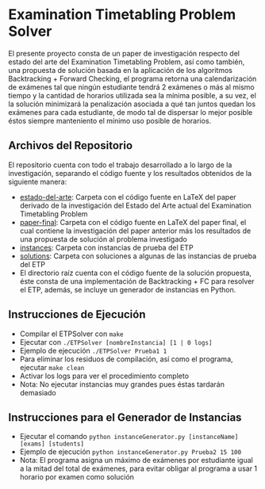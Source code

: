 # Examination Timetabling Problem Solver

El presente proyecto consta de un paper de investigación respecto del estado del arte del Examination Timetabling Problem, así como también, una propuesta de solución basada en la aplicación de los algoritmos Backtracking + Forward Checking, el programa retorna una calendarización de exámenes tal que ningún estudiante tendrá 2 exámenes o más al mismo tiempo y la cantidad de horarios utilizada sea la mínima posible, a su vez, el la solución minimizará la penalización asociada a qué tan juntos quedan los exámenes para cada estudiante, de modo tal de dispersar lo mejor posible éstos siempre manteniento el mínimo uso posible de horarios.

## Archivos del Repositorio

El repositorio cuenta con todo el trabajo desarrollado a lo largo de la investigación, separando el código fuente y los resultados obtenidos de la siguiente manera:

* [estado-del-arte](./estado-del-arte): Carpeta con el código fuente en LaTeX del paper derivado de la investigación del Estado del Arte actual del Examination Timetabling Problem
* [paper-final](./paper-final): Carpeta con el código fuente en LaTeX del paper final, el cual contiene la investigación del paper anterior más los resultados de una propuesta de solución al problema investigado
* [instances](./instances): Carpeta con instancias de prueba del ETP
* [solutions](./solutions): Carpeta con soluciones a algunas de las instancias de prueba del ETP
* El directorio raíz cuenta con el código fuente de la solución propuesta, éste consta de una implementación de Backtracking + FC para resolver el ETP, además, se incluye un generador de instancias en Python.

## Instrucciones de Ejecución

* Compilar el ETPSolver con `make`
* Ejecutar con `./ETPSolver [nombreInstancia] [1 | 0 logs]`
* Ejemplo de ejecución `./ETPSolver Prueba1 1`
* Para eliminar los residuos de compilación, así como el programa, ejecutar `make clean`
* Activar los logs para ver el procedimiento completo
* Nota: No ejecutar instancias muy grandes pues éstas tardarán demasiado

## Instrucciones para el Generador de Instancias

* Ejecutar el comando `python instanceGenerator.py [instanceName] [exams] [students]`
* Ejemplo de ejecución `python instanceGenerator.py Prueba2 15 100`
* Nota: El programa asigna un máximo de exámenes por estudiante igual a la mitad del total de exámenes, para evitar obligar al programa a usar 1 horario por examen como solución

